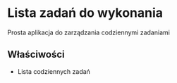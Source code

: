 # Lista zadań do wykonania

Prosta aplikacja do zarządzania codziennymi zadaniami

## Właściwości

- Lista codziennych zadań
